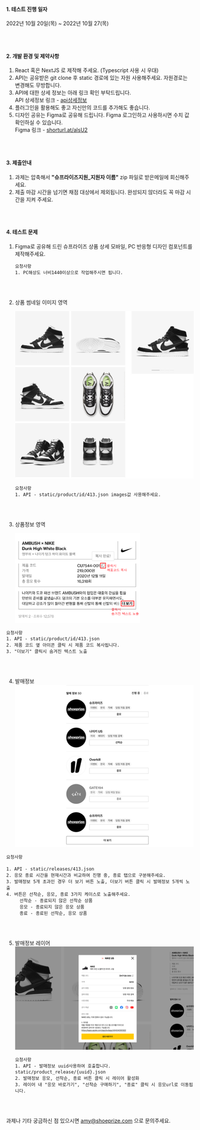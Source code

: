 #### 1. 테스트 진행 일자

2022년 10월 20일(목) ~ 2022년 10월 27(목)

<br><br>

#### 2. 개발 환경 및 제약사항

1. React 혹은 NextJS 로 제작해 주세요. (Typescript 사용 시 우대)
2. API는 공유받은 git clone 후 static 경로에 있는 자원 사용해주세요.
   자원경로는 변경해도 무방합니다.
3. API에 대한 상세 정보는 아래 링크 확인 부탁드립니다.<br>
   API 상세정보 링크 - [api상세정보](./api상세정보.md)
4. 플러그인을 활용해도 좋고 자신만의 코드를 추가해도 좋습니다.
5. 디자인 공유는 Figma로 공유해 드립니다. Figma 로그인하고 사용하시면 수치 값 확인하실 수 있습니다.<br>
   Figma 링크 - [shorturl.at/alsU2](https://shorturl.at/alsU2)

<br>
<br>

#### 3. 제출안내

1. 과제는 압축해서 **"슈프라이즈지원_지원자 이름"** zip 파일로 받은메일에 회신해주세요.
2. 제출 마감 시간을 넘기면 채점 대상에서 제외됩니다. 완성되지 않더라도 꼭 마감 시간을 지켜 주세요.

<br>
<br>

#### 4. 테스트 문제

1. Figma로 공유해 드린 슈프라이즈 상품 상세 모바일, PC 반응형 디자인 컴포넌트를 제작해주세요.

   ```
   요청사항 
   1. PC해상도 너비1440이상으로 작업해주시면 됩니다.
   ```

   <br><br>

2. 상품 썸네일 이미지 영역 

   ![](./readmeImage/images.jpg)

   ```
   요청사항
   1. API - static/product/id/413.json images값 사용해주세요.
   ```
   
   <br><br>
   
3. 상품정보 영역 
   
   <img src="./readmeImage/detailInfo2.png" alt=" " style="max-width:70%;" />

```
요청사항 
1. API - static/product/id/413.json
2. 제품 코드 옆 아이콘 클릭 시 제품 코드 복사됩니다. 
3. "더보기" 클릭시 숨겨진 텍스트 노출 
```

<br><br>

4. 발매정보
   ![](./readmeImage/release2.png)

```
요청사항

1. API - static/releases/413.json
2. 응모 종료 시간을 현재시간과 비교하여 진행 중, 종료 탭으로 구분해주세요.
3. 발매정보 5개 초과인 경우 더 보기 버튼 노출, 더보기 버튼 클릭 시 발매정보 5개씩 노출
4. 버튼은 선착순, 응모, 종료 3가지 케이스로 노출해주세요.
	 선착순 - 종료되지 않은 선착순 상품 
	 응모 - 종료되지 않은 응모 상품
	 종료 - 종료된 선착순, 응모 상품
```

<br><br>

5. 발매정보 레이어 
   ![](./readmeImage/layer2.png)

   ``` 
   요청사항
   1. API - 발매정보 uuid사용하여 호출합니다. static/product_release/{uuid}.json
   2. 발매정보 응모, 선착순, 종료 버튼 클릭 시 레이어 활성화
   3. 레이어 내 "응모 바로가기", "선착순 구매하기", "종료" 클릭 시 응모url로 이동됩니다. 
   ```

   <br><br>

과제나 기타 궁금하신 점 있으시면 <a href="mailto:amy@shoeprize.com" target="_target"
            style="color:#000;">amy@shoeprize.com</a> 으로 문의주세요.
